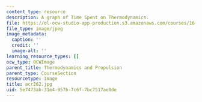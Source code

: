 ```yaml
---
content_type: resource
description: A graph of Time Spent on Thermodynamics.
file: https://ol-ocw-studio-app-production.s3.amazonaws.com/courses/16-01-unified-engineering-i-ii-iii-iv-fall-2005-spring-2006/5e7473ab31e4957b7c6f7bc7517ae0de_acr262.jpg
file_type: image/jpeg
image_metadata:
  caption: ''
  credit: ''
  image-alt: ''
learning_resource_types: []
ocw_type: OCWImage
parent_title: Thermodynamics and Propulsion
parent_type: CourseSection
resourcetype: Image
title: acr262.jpg
uid: 5e7473ab-31e4-957b-7c6f-7bc7517ae0de
---
```

